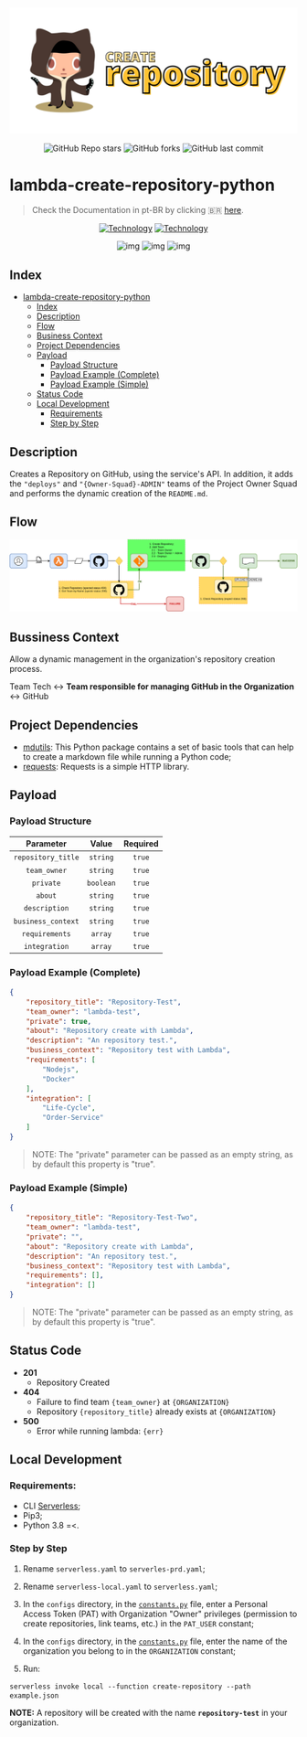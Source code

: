![img](https://github.com/padupe/lambda-create-repository-python/blob/main/assets/banner_project.png)
<div align="center">

![GitHub Repo stars](https://img.shields.io/github/stars/padupe/lambda-create-repository-python?color=blue&label=stars)
![GitHub forks](https://img.shields.io/github/forks/padupe/lambda-create-repository-python?color=blue&label=forks)
![GitHub last commit](https://img.shields.io/github/last-commit/padupe/lambda-create-repository-python?color=blue&label=last%20commit)

</div>

# lambda-create-repository-python
> Check the Documentation in pt-BR by clicking 🇧🇷 [here](https://github.com/padupe/lambda-create-repository-python/blob/main/docs/README-pt-BR.md 'here').

<div align="center">

[![Technology][python-image]][python-url]
[![Technology][aws-lambda-image]][aws-lambda-url]<br>

![img](https://img.shields.io/badge/python-v3.8-blue)
![img](https://img.shields.io/badge/mdutils-v1.3.1-blue)
![img](https://img.shields.io/badge/requests-v2.25.1-blue)

</div>

[python-url]: https://www.python.org/
[python-image]: https://img.shields.io/badge/python-3670A0?style=for-the-badge&logo=python&logoColor=ffdd54

[aws-lambda-url]: https://aws.amazon.com/pt/lambda/
[aws-lambda-image]: https://img.shields.io/badge/aws.lambda-yellow?style=for-the-badge&logo=amazon&logoColor=black

## Index
<!--ts-->
* [lambda-create-repository-python](#lambda-create-repository-python)
    * [Index](#index)
    * [Description](#description)
    * [Flow](#flow)
    * [Business Context](#bussiness-context)
    * [Project Dependencies](#project-dependencies)
    * [Payload](#payload)
        * [Payload Structure](#payload-structure)
        * [Payload Example (Complete)](#payload-example-complete)
        * [Payload Example (Simple)](#payload-example-simple)
    * [Status Code](#status-code)
    * [Local Development](#local-development)
        * [Requirements](#requirements)
        * [Step by Step](#step-by-step)
<!--te-->

## Description
Creates a Repository on GitHub, using the service's API.
In addition, it adds the `"deploys"` and `"{Owner-Squad}-ADMIN"` teams of the Project Owner Squad and performs the dynamic creation of the `README.md`.

## Flow
![img](https://github.com/padupe/lambda-create-repository-python/blob/main/docs/flow-lambda-create-repository.drawio.png)

## Bussiness Context
Allow a dynamic management in the organization's repository creation process.<br>

Team Tech <-> **Team responsible for managing GitHub in the Organization** <-> GitHub

## Project Dependencies
- [mdutils](https://pypi.org/project/mdutils/ 'mdutils'): This Python package contains a set of basic tools that can help to create a markdown file while running a Python code;<br>
- [requests](https://pypi.org/project/requests/ 'requests'): Requests is a simple HTTP library.<br>

## Payload

### Payload Structure

<div align="center">

|Parameter|Value|Required|
|:---:|:---:|:---:|
|`repository_title`|`string`|`true`|
|`team_owner`|`string`|`true`|
|`private`|`boolean`|`true`|
|`about`|`string`|`true`|
|`description`|`string`|`true`|
|`business_context`|`string`|`true`|
|`requirements`|`array`|`true`|
|`integration`|`array`|`true`|

</div>

### Payload Example (Complete)
```json
{
    "repository_title": "Repository-Test",
    "team_owner": "lambda-test",
    "private": true,
    "about": "Repository create with Lambda",
    "description": "An repository test.",
    "business_context": "Repository test with Lambda",
    "requirements": [
        "Nodejs",
        "Docker"
    ],
    "integration": [
        "Life-Cycle",
        "Order-Service"
    ]
}
```
> NOTE: The "private" parameter can be passed as an empty string, as by default this property is "true".

### Payload Example (Simple)
```json
{
    "repository_title": "Repository-Test-Two",
    "team_owner": "lambda-test",
    "private": "",
    "about": "Repository create with Lambda",
    "description": "An repository test.",
    "business_context": "Repository test with Lambda",
    "requirements": [],
    "integration": []
}
```
> NOTE: The "private" parameter can be passed as an empty string, as by default this property is "true".

## Status Code
- **201**
    - Repository Created
- **404**
    - Failure to find team `{team_owner}` at `{ORGANIZATION}`
    - Repository `{repository_title}` already exists at `{ORGANIZATION}`
- **500**
    - Error while running lambda: `{err}`

## Local Development

### Requirements:
- CLI [Serverless](https://www.serverless.com/framework/docs/getting-started);
- Pip3;
- Python 3.8 =<.

### Step by Step
1. Rename `serverless.yaml` to `serverles-prd.yaml`;

2. Rename `serverless-local.yaml` to `serverless.yaml`;

3. In the `configs` directory, in the [`constants.py`](https://github.com/padupe/lambda-create-repository-python/blob/main/configs/constants.py) file, enter a Personal Access Token (PAT) with Organization "Owner" privileges (permission to create repositories, link teams, etc.) in the `PAT_USER` constant;

4. In the `configs` directory, in the [`constants.py`](https://github.com/padupe/lambda-create-repository-python/blob/main/configs/constants.py) file, enter the name of the organization you belong to in the `ORGANIZATION` constant;

5. Run:
```
serverless invoke local --function create-repository --path example.json
```

**NOTE:**
A repository will be created with the name **`repository-test`** in your organization.
